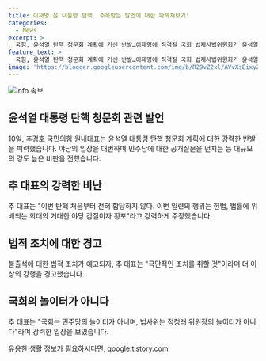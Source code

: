 ```yaml
---
title: 이재명 윤 대통령 탄핵  주목받는 발언에 대한 파헤쳐보기!
categories:
  - News
excerpt: >
  국힘, 윤석열 탄핵 청문회 계획에 거센 반발…이재명에 직격질 국회 법제사법위원회가 윤석열 대통령 탄핵 소추안 청문회를 논의, 야당의 갑질이라며 이재명 대표에 직접 촉구하고 여당을 비판했다. 이를 통해 법과 헌법을 무시하고 국가를 무기징역에 빠뜨리는 폭거로 비난하며 이를 간담회에서 강력히 비판했다. 최근 논란이 되고 있는 김건희 여사와 최은순씨의 증인 출석과 관련한 논란에 대해서도 냉정하게 대응하며 국회의원으로서의 직무를 감안해야 한다고 당부했다.
feature_text: >
  국힘, 윤석열 탄핵 청문회 계획에 거센 반발…이재명에 직격질 국회 법제사법위원회가 윤석열 대통령 탄핵 소추안 청문회를 논의, 야당의 갑질이라며 이재명 대표에 직접 촉구하고 여당을 비판했다. 이를 통해 법과 헌법을 무시하고 국가를 무기징역에 빠뜨리는 폭거로 비난하며 이를 간담회에서 강력히 비판했다. 최근 논란이 되고 있는 김건희 여사와 최은순씨의 증인 출석과 관련한 논란에 대해서도 냉정하게 대응하며 국회의원으로서의 직무를 감안해야 한다고 당부했다.
image: 'https://blogger.googleusercontent.com/img/b/R29vZ2xl/AVvXsEixyZcFfHzMRdzZMjFBmAUKJYCLCGyLL1o632UiGVXcaFdKo_bkvkuCioo0uUKlGfBVcT3P84aROyZIXSBEx3Aw5nCQ3pTgDom1WDC4m8eifvWiAmWEEVb4x6G_l8C0QH225ldMjyaFvpxGEBGNO37VmDTDMHGhJPq73UglMfDca1-0aw/s1600/blogspot.png'
---
```


<p><img src="https://blogger.googleusercontent.com/img/b/R29vZ2xl/AVvXsEixyZcFfHzMRdzZMjFBmAUKJYCLCGyLL1o632UiGVXcaFdKo_bkvkuCioo0uUKlGfBVcT3P84aROyZIXSBEx3Aw5nCQ3pTgDom1WDC4m8eifvWiAmWEEVb4x6G_l8C0QH225ldMjyaFvpxGEBGNO37VmDTDMHGhJPq73UglMfDca1-0aw/s1600/blogspot.png" alt="info 속보" /></p>

<h2 data-ke-size="size26">윤석열 대통령 탄핵 청문회 관련 발언</h2>

<p data-ke-size="size16">10일, 추경호 국민의힘 원내대표는 윤석열 대통령 탄핵 청문회 계획에 대한 강력한 반발을 피력했습니다. 야당의 입장을 대변하며 민주당에 대한 공개질문을 던지는 등 대규모의 강도 높은 비판을 전했습니다.</p>

<h2 data-ke-size="size26">추 대표의 강력한 비난</h2>

<p data-ke-size="size16">추 대표는 "이번 탄핵 처음부터 전혀 합당하지 않다. 이번 일련의 행위는 헌법, 법률에 위배되는 희대의 거대한 야당 갑질이자 횡포"라고 강력하게 주장했습니다.</p>

<h2 data-ke-size="size26">법적 조치에 대한 경고</h2>

<p data-ke-size="size16">불출석에 대한 법적 조치가 예고되자, 추 대표는 "극단적인 조치를 취할 것"이라며 더 이상의 강행을 경고했습니다.</p>

<h2 data-ke-size="size26">국회의 놀이터가 아니다</h2>

<p data-ke-size="size16">추 대표는 "국회는 민주당의 놀이터가 아니며, 법사위는 정청래 위원장의 놀이터가 아니다"라며 강력한 입장을 보였습니다.</p>
유용한 생활 정보가 필요하시다면, <a href="https://qoogle.tistory.com" rel="dofollow">qoogle.tistory.com</a>


